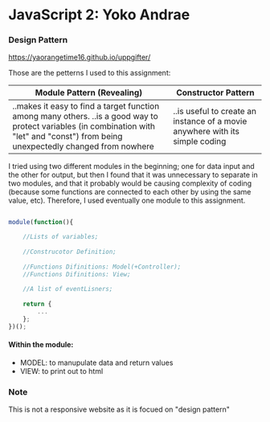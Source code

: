 # JavaScript 2: Yoko Andrae
### Design Pattern

https://yaorangetime16.github.io/uppgifter/

Those are the petterns I used to this assignment:

Module Pattern (Revealing) | Constructor Pattern 
------------ | -------------
..makes it easy to find a target function among many others.  ..is a good way to protect variables (in combination with "let" and "const") from being unexpectedly changed from nowhere | ..is useful to create an instance of a movie anywhere with its simple coding

I tried using two different modules in the beginning; one for data input and the other for output, but then I found that it was unnecessary to separate in two modules, and that it probably would be causing complexity of coding (because some functions are connected to each other by using the same value, etc). Therefore, I used eventually one module to this assignment.

```javascript

module(function(){

    //Lists of variables;
    
    //Construcotor Definition;
    
    //Functions Difinitions: Model(+Controller);
    //Functions Difinitions: View;
    
    //A list of eventLisners;
    
    return {
        ...
    };
})();

```

#### Within the module:
* MODEL: to manupulate data and return values
* VIEW: to print out to html

### Note
This is not a responsive website as it is focued on "design pattern"